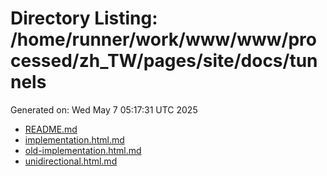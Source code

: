 # Directory Listing: /home/runner/work/www/www/processed/zh_TW/pages/site/docs/tunnels
Generated on: Wed May  7 05:17:31 UTC 2025

- [README.md](README.md)
- [implementation.html.md](implementation.html.md)
- [old-implementation.html.md](old-implementation.html.md)
- [unidirectional.html.md](unidirectional.html.md)

